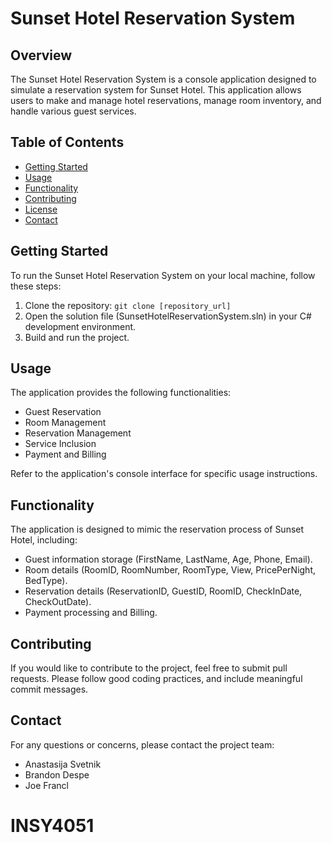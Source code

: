 # Sunset Hotel Reservation System

## Overview
The Sunset Hotel Reservation System is a console application designed to simulate a reservation system for Sunset Hotel. This application allows users to make and manage hotel reservations, manage room inventory, and handle various guest services.

## Table of Contents
- [Getting Started](#getting-started)
- [Usage](#usage)
- [Functionality](#functionality)
- [Contributing](#contributing)
- [License](#license)
- [Contact](#contact)

## Getting Started
To run the Sunset Hotel Reservation System on your local machine, follow these steps:

1. Clone the repository: `git clone [repository_url]`
2. Open the solution file (SunsetHotelReservationSystem.sln) in your C# development environment.
3. Build and run the project.

## Usage
The application provides the following functionalities:

- Guest Reservation
- Room Management
- Reservation Management
- Service Inclusion
- Payment and Billing

Refer to the application's console interface for specific usage instructions.

## Functionality
The application is designed to mimic the reservation process of Sunset Hotel, including:

- Guest information storage (FirstName, LastName, Age, Phone, Email).
- Room details (RoomID, RoomNumber, RoomType, View, PricePerNight, BedType).
- Reservation details (ReservationID, GuestID, RoomID, CheckInDate, CheckOutDate).
- Payment processing and Billing.

## Contributing
If you would like to contribute to the project, feel free to submit pull requests. Please follow good coding practices, and include meaningful commit messages.

## Contact
For any questions or concerns, please contact the project team:

- Anastasija Svetnik
- Brandon Despe
- Joe Francl

# INSY4051
